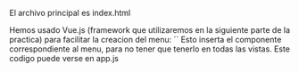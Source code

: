El archivo principal es index.html

Hemos usado Vue.js (framework que utilizaremos en la siguiente parte de la practica) para facilitar la creacion del menu:
´<menulateral></menulateral>´
Esto inserta el componente correspondiente al menu, para no tener que tenerlo en todas las vistas. Este codigo puede verse en app.js

